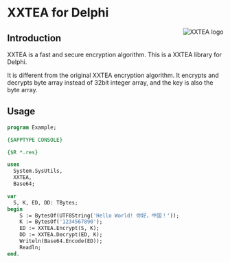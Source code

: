 # XXTEA for Delphi

<a href="https://github.com/xxtea/">
    <img src="https://avatars1.githubusercontent.com/u/6683159?v=3&s=86" alt="XXTEA logo" title="XXTEA" align="right" />
</a>

## Introduction

XXTEA is a fast and secure encryption algorithm. This is a XXTEA library for Delphi.

It is different from the original XXTEA encryption algorithm. It encrypts and decrypts byte array instead of 32bit integer array, and the key is also the byte array.

## Usage

```pascal
program Example;

{$APPTYPE CONSOLE}

{$R *.res}

uses
  System.SysUtils,
  XXTEA,
  Base64;

var
  S, K, ED, DD: TBytes;
begin
    S := BytesOf(UTF8String('Hello World! 你好，中国！'));
    K := BytesOf('1234567890');
    ED := XXTEA.Encrypt(S, K);
    DD := XXTEA.Decrypt(ED, K);
    Writeln(Base64.Encode(ED));
    Readln;
end.

```
